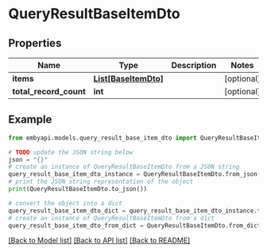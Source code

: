 # QueryResultBaseItemDto


## Properties

Name | Type | Description | Notes
------------ | ------------- | ------------- | -------------
**items** | [**List[BaseItemDto]**](BaseItemDto.md) |  | [optional] 
**total_record_count** | **int** |  | [optional] 

## Example

```python
from embyapi.models.query_result_base_item_dto import QueryResultBaseItemDto

# TODO update the JSON string below
json = "{}"
# create an instance of QueryResultBaseItemDto from a JSON string
query_result_base_item_dto_instance = QueryResultBaseItemDto.from_json(json)
# print the JSON string representation of the object
print(QueryResultBaseItemDto.to_json())

# convert the object into a dict
query_result_base_item_dto_dict = query_result_base_item_dto_instance.to_dict()
# create an instance of QueryResultBaseItemDto from a dict
query_result_base_item_dto_from_dict = QueryResultBaseItemDto.from_dict(query_result_base_item_dto_dict)
```
[[Back to Model list]](../README.md#documentation-for-models) [[Back to API list]](../README.md#documentation-for-api-endpoints) [[Back to README]](../README.md)


